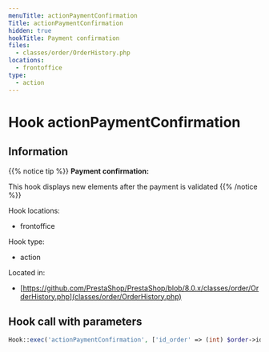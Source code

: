 ```yaml
---
menuTitle: actionPaymentConfirmation
Title: actionPaymentConfirmation
hidden: true
hookTitle: Payment confirmation
files:
  - classes/order/OrderHistory.php
locations:
  - frontoffice
type:
  - action
---
```


# Hook actionPaymentConfirmation

## Information

{{% notice tip %}}
**Payment confirmation:** 

This hook displays new elements after the payment is validated
{{% /notice %}}

Hook locations: 
  - frontoffice

Hook type: 
  - action

Located in: 
  - [https://github.com/PrestaShop/PrestaShop/blob/8.0.x/classes/order/OrderHistory.php](classes/order/OrderHistory.php)

## Hook call with parameters

```php
Hook::exec('actionPaymentConfirmation', ['id_order' => (int) $order->id], null, false, true, false, $order->id_shop)
```